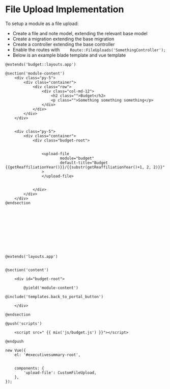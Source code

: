 # File Upload Implementation

To setup a module as a file upload:

- Create a file and note model, extending the relevant base model
- Create a migration extending the base migration
- Create a controller extending the base controller
- Enable the routes with ```    Route::FileUploads('SomethingController');```
- Below is an example blade template and vue template

```blade
@extends('budget::layouts.app')

@section('module-content')
    <div class="py-5">
        <div class="container">
            <div class="row">
                <div class="col-md-12">
                    <h2 class="">Budget</h2>
                    <p class="">Something something something</p>
                </div>
            </div>
        </div>
    </div>


    <div class="py-5">
        <div class="container">
            <div class="budget-root">


                <upload-file
                        module="budget"
                        default-title="Budget {{getReaffiliationYear()}}/{{substr(getReaffiliationYear()+1, 2, 2)}}"
                >
                </upload-file>


            </div>
        </div>
    </div>
@endsection











@extends('layouts.app')


@section('content')

    <div id="budget-root">

        @yield('module-content')

@include('templates.back_to_portal_button')

    </div>

@endsection

@push('scripts')

    <script src=" {{ mix('js/budget.js') }}"></script>

@endpush
```

```vue
new Vue({
    el: '#executivesummary-root',


    components: {
        'upload-file': CustomFileUpload,
    },
});
```